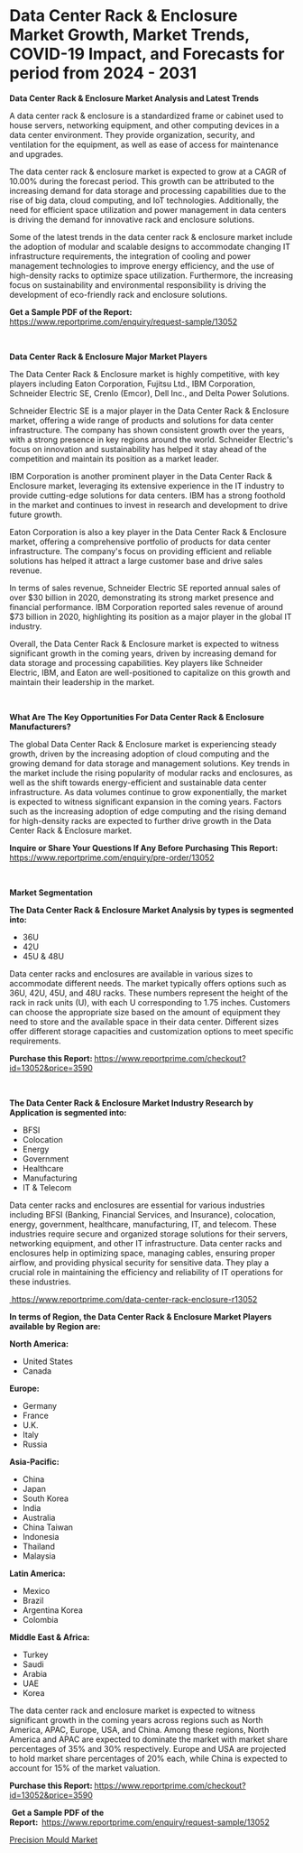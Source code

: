 <p><h1>Data Center Rack & Enclosure Market Growth, Market Trends, COVID-19 Impact, and Forecasts for period from 2024 - 2031</h1></p><p><strong>Data Center Rack & Enclosure Market Analysis and Latest Trends</strong></p>
<p><p>A data center rack & enclosure is a standardized frame or cabinet used to house servers, networking equipment, and other computing devices in a data center environment. They provide organization, security, and ventilation for the equipment, as well as ease of access for maintenance and upgrades.</p><p>The data center rack & enclosure market is expected to grow at a CAGR of 10.00% during the forecast period. This growth can be attributed to the increasing demand for data storage and processing capabilities due to the rise of big data, cloud computing, and IoT technologies. Additionally, the need for efficient space utilization and power management in data centers is driving the demand for innovative rack and enclosure solutions.</p><p>Some of the latest trends in the data center rack & enclosure market include the adoption of modular and scalable designs to accommodate changing IT infrastructure requirements, the integration of cooling and power management technologies to improve energy efficiency, and the use of high-density racks to optimize space utilization. Furthermore, the increasing focus on sustainability and environmental responsibility is driving the development of eco-friendly rack and enclosure solutions.</p></p>
<p><strong>Get a Sample PDF of the Report:&nbsp;</strong> <a href="https://www.reportprime.com/enquiry/request-sample/13052">https://www.reportprime.com/enquiry/request-sample/13052</a></p>
<p>&nbsp;</p>
<p><strong>Data Center Rack & Enclosure Major Market Players</strong></p>
<p><p>The Data Center Rack & Enclosure market is highly competitive, with key players including Eaton Corporation, Fujitsu Ltd., IBM Corporation, Schneider Electric SE, Crenlo (Emcor), Dell Inc., and Delta Power Solutions.</p><p>Schneider Electric SE is a major player in the Data Center Rack & Enclosure market, offering a wide range of products and solutions for data center infrastructure. The company has shown consistent growth over the years, with a strong presence in key regions around the world. Schneider Electric's focus on innovation and sustainability has helped it stay ahead of the competition and maintain its position as a market leader.</p><p>IBM Corporation is another prominent player in the Data Center Rack & Enclosure market, leveraging its extensive experience in the IT industry to provide cutting-edge solutions for data centers. IBM has a strong foothold in the market and continues to invest in research and development to drive future growth.</p><p>Eaton Corporation is also a key player in the Data Center Rack & Enclosure market, offering a comprehensive portfolio of products for data center infrastructure. The company's focus on providing efficient and reliable solutions has helped it attract a large customer base and drive sales revenue.</p><p>In terms of sales revenue, Schneider Electric SE reported annual sales of over $30 billion in 2020, demonstrating its strong market presence and financial performance. IBM Corporation reported sales revenue of around $73 billion in 2020, highlighting its position as a major player in the global IT industry.</p><p>Overall, the Data Center Rack & Enclosure market is expected to witness significant growth in the coming years, driven by increasing demand for data storage and processing capabilities. Key players like Schneider Electric, IBM, and Eaton are well-positioned to capitalize on this growth and maintain their leadership in the market.</p></p>
<p>&nbsp;</p>
<p><strong>What Are The Key Opportunities For Data Center Rack & Enclosure Manufacturers?</strong></p>
<p><p>The global Data Center Rack & Enclosure market is experiencing steady growth, driven by the increasing adoption of cloud computing and the growing demand for data storage and management solutions. Key trends in the market include the rising popularity of modular racks and enclosures, as well as the shift towards energy-efficient and sustainable data center infrastructure. As data volumes continue to grow exponentially, the market is expected to witness significant expansion in the coming years. Factors such as the increasing adoption of edge computing and the rising demand for high-density racks are expected to further drive growth in the Data Center Rack & Enclosure market.</p></p>
<p><strong>Inquire or Share Your Questions If Any Before Purchasing This Report:</strong> <a href="https://www.reportprime.com/enquiry/pre-order/13052">https://www.reportprime.com/enquiry/pre-order/13052</a></p>
<p>&nbsp;</p>
<p><strong>Market Segmentation</strong></p>
<p><strong>The Data Center Rack & Enclosure Market Analysis by types is segmented into:</strong></p>
<p><ul><li>36U</li><li>42U</li><li>45U & 48U</li></ul></p>
<p><p>Data center racks and enclosures are available in various sizes to accommodate different needs. The market typically offers options such as 36U, 42U, 45U, and 48U racks. These numbers represent the height of the rack in rack units (U), with each U corresponding to 1.75 inches. Customers can choose the appropriate size based on the amount of equipment they need to store and the available space in their data center. Different sizes offer different storage capacities and customization options to meet specific requirements.</p></p>
<p><strong>Purchase this Report:&nbsp;</strong><a href="https://www.reportprime.com/checkout?id=13052&price=3590">https://www.reportprime.com/checkout?id=13052&price=3590</a></p>
<p>&nbsp;</p>
<p><strong>The Data Center Rack & Enclosure Market Industry Research by Application is segmented into:</strong></p>
<p><ul><li>BFSI</li><li>Colocation</li><li>Energy</li><li>Government</li><li>Healthcare</li><li>Manufacturing</li><li>IT & Telecom</li></ul></p>
<p><p>Data center racks and enclosures are essential for various industries including BFSI (Banking, Financial Services, and Insurance), colocation, energy, government, healthcare, manufacturing, IT, and telecom. These industries require secure and organized storage solutions for their servers, networking equipment, and other IT infrastructure. Data center racks and enclosures help in optimizing space, managing cables, ensuring proper airflow, and providing physical security for sensitive data. They play a crucial role in maintaining the efficiency and reliability of IT operations for these industries.</p></p>
<p><a href="https://www.reportprime.com/data-center-rack-enclosure-r13052">&nbsp;https://www.reportprime.com/data-center-rack-enclosure-r13052</a></p>
<p><strong>In terms of Region, the Data Center Rack & Enclosure Market Players available by Region are:</strong></p>
<p>
    <p> <strong> North America: </strong>
        <ul>
            <li>United States</li>
            <li>Canada</li>
        </ul>
        </p> 
    <p> <strong> Europe: </strong>
        <ul>
            <li>Germany</li>
            <li>France</li>
            <li>U.K.</li>
            <li>Italy</li>
            <li>Russia</li>
        </ul>
        </p> 
    <p> <strong> Asia-Pacific: </strong>
        <ul>
            <li>China</li>
            <li>Japan</li>
            <li>South Korea</li>
            <li>India</li>
            <li>Australia</li>
            <li>China Taiwan</li>
            <li>Indonesia</li>
            <li>Thailand</li>
            <li>Malaysia</li>
        </ul>
        </p> 
    <p> <strong> Latin America: </strong>
        <ul>
            <li>Mexico</li>
            <li>Brazil</li>
            <li>Argentina Korea</li>
            <li>Colombia</li>
        </ul>
        </p> 
    <p> <strong> Middle East & Africa: </strong>
        <ul>
            <li>Turkey</li>
            <li>Saudi</li>
            <li>Arabia</li>
            <li>UAE</li>
            <li>Korea</li>
        </ul>
    </p>
    </p>
<p><p>The data center rack and enclosure market is expected to witness significant growth in the coming years across regions such as North America, APAC, Europe, USA, and China. Among these regions, North America and APAC are expected to dominate the market with market share percentages of 35% and 30% respectively. Europe and USA are projected to hold market share percentages of 20% each, while China is expected to account for 15% of the market valuation.</p></p>
<p><strong>Purchase this Report: </strong><a href="https://www.reportprime.com/checkout?id=13052&price=3590">https://www.reportprime.com/checkout?id=13052&price=3590</a></p>
<p>&nbsp;<strong>Get a Sample PDF of the Report:&nbsp;&nbsp;</strong><a href="https://www.reportprime.com/enquiry/request-sample/13052">https://www.reportprime.com/enquiry/request-sample/13052</a></p>
<p><strong></strong></p>
<p><p><a href="https://github.com/WillieWoodard/Market-Research-Report-List-4/blob/main/precision-mould-market.md">Precision Mould Market</a></p></p>